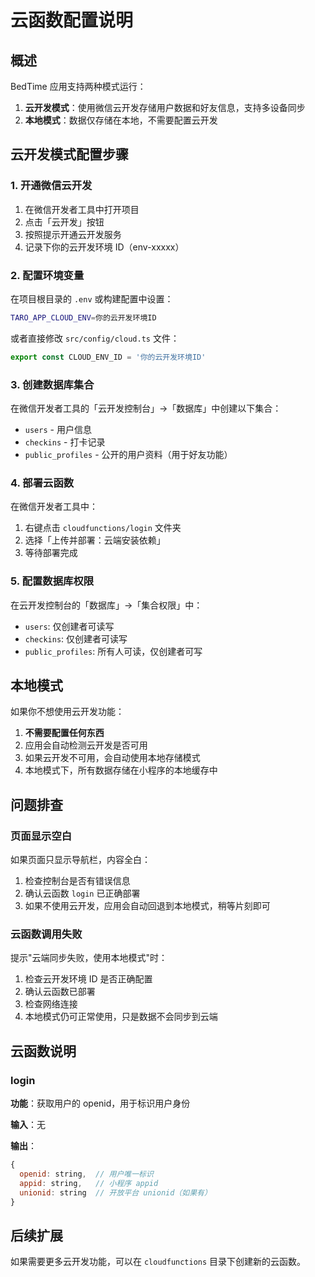 # 云函数配置说明

## 概述

BedTime 应用支持两种模式运行：
1. **云开发模式**：使用微信云开发存储用户数据和好友信息，支持多设备同步
2. **本地模式**：数据仅存储在本地，不需要配置云开发

## 云开发模式配置步骤

### 1. 开通微信云开发

1. 在微信开发者工具中打开项目
2. 点击「云开发」按钮
3. 按照提示开通云开发服务
4. 记录下你的云开发环境 ID（env-xxxxx）

### 2. 配置环境变量

在项目根目录的 `.env` 或构建配置中设置：

```bash
TARO_APP_CLOUD_ENV=你的云开发环境ID
```

或者直接修改 `src/config/cloud.ts` 文件：

```typescript
export const CLOUD_ENV_ID = '你的云开发环境ID'
```

### 3. 创建数据库集合

在微信开发者工具的「云开发控制台」→「数据库」中创建以下集合：

- `users` - 用户信息
- `checkins` - 打卡记录
- `public_profiles` - 公开的用户资料（用于好友功能）

### 4. 部署云函数

在微信开发者工具中：

1. 右键点击 `cloudfunctions/login` 文件夹
2. 选择「上传并部署：云端安装依赖」
3. 等待部署完成

### 5. 配置数据库权限

在云开发控制台的「数据库」→「集合权限」中：

- `users`: 仅创建者可读写
- `checkins`: 仅创建者可读写
- `public_profiles`: 所有人可读，仅创建者可写

## 本地模式

如果你不想使用云开发功能：

1. **不需要配置任何东西**
2. 应用会自动检测云开发是否可用
3. 如果云开发不可用，会自动使用本地存储模式
4. 本地模式下，所有数据存储在小程序的本地缓存中

## 问题排查

### 页面显示空白

如果页面只显示导航栏，内容全白：

1. 检查控制台是否有错误信息
2. 确认云函数 `login` 已正确部署
3. 如果不使用云开发，应用会自动回退到本地模式，稍等片刻即可

### 云函数调用失败

提示"云端同步失败，使用本地模式"时：

1. 检查云开发环境 ID 是否正确配置
2. 确认云函数已部署
3. 检查网络连接
4. 本地模式仍可正常使用，只是数据不会同步到云端

## 云函数说明

### login

**功能**：获取用户的 openid，用于标识用户身份

**输入**：无

**输出**：
```javascript
{
  openid: string,  // 用户唯一标识
  appid: string,   // 小程序 appid
  unionid: string  // 开放平台 unionid（如果有）
}
```

## 后续扩展

如果需要更多云开发功能，可以在 `cloudfunctions` 目录下创建新的云函数。

